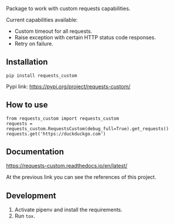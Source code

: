 Package to work with custom requests capabilities.

Current capabilities available:

- Custom timeout for all requests.
- Raise exception with certain HTTP status code responses.
- Retry on failure.

## Installation

~~~
pip install requests_custom
~~~

Pypi link: https://pypi.org/project/requests-custom/

## How to use

~~~
from requests_custom import requests_custom
requests = requests_custom.RequestsCustom(debug_full=True).get_requests()
requests.get('https://duckduckgo.com')
~~~

## Documentation

https://requests-custom.readthedocs.io/en/latest/

At the previous link you can see the references of this project.

## Development

1. Activate pipenv and install the requirements.
2. Run `tox`.
